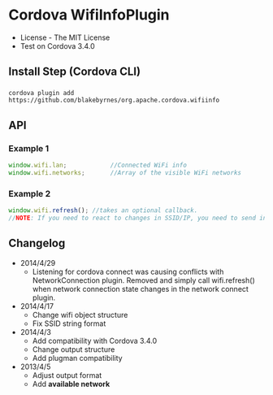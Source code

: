 Cordova WifiInfoPlugin
==============

* License - The MIT License
* Test on Cordova 3.4.0


Install Step (Cordova CLI)
--------------------------

### 
	cordova plugin add https://github.com/blakebyrnes/org.apache.cordova.wifiinfo

API
-----

### Example 1
```javascript
window.wifi.lan;			//Connected WiFi info
window.wifi.networks;	    //Array of the visible WiFi networks
```

### Example 2
```javascript
window.wifi.refresh(); //takes an optional callback.  
//NOTE: If you need to react to changes in SSID/IP, you need to send in a callback
```

Changelog
-----
* 2014/4/29
  * Listening for cordova connect was causing conflicts with NetworkConnection plugin.  Removed and simply call wifi.refresh() when network connection state changes in the network connect plugin.
* 2014/4/17 
  * Change wifi object structure
  * Fix SSID string format
* 2014/4/3 
  * Add compatibility with Cordova 3.4.0
  * Change output structure
  * Add plugman compatibility
* 2013/4/5 
  * Adjust output format
  * Add **available network**
